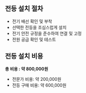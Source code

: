 ## 전등 설치 절차
- 전기 배선 확인 및 부착
- 선택한 전등을 조심스럽게 설치
- 전기 안전 규정을 준수하여 연결 및 고정
- 전원 공급 확인 및 테스트
## 전등 설치 비용
**총 비용 : 약 800,000원**
- 전문가 비용: 약 200,000원
- 전등 구매 비용: 약 600,000원
